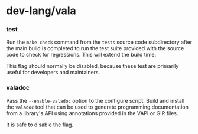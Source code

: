# dev-lang/vala

### test
Run the `make check` command from the `tests` source code subdirectory after the main build is completed to run the test suite provided with the source code to check for regressions. This will extend the build time.

This flag should normally be disabled, because these test are primarily useful for developers and maintainers.

### valadoc
Pass the `--enable-valadoc` option to the configure script. Build and install the `valadoc` tool that can be used to generate programming documentation from a library's API using annotations provided in the VAPI or GIR files.

It is safe to disable the flag.
